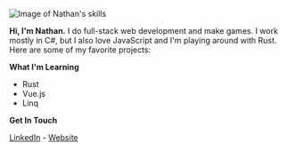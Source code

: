 ![Image of Nathan's skills](http://nathanwiles.net/img/skills.png)

**Hi, I'm Nathan.**
I do full-stack web development and make games. I work mostly in C#, but I also love JavaScript and I'm playing around with Rust. Here are some of my favorite projects:

**What I'm Learning**
- Rust
- Vue.js
- Linq

**Get In Touch**

[LinkedIn](https://www.linkedin.com/in/nathan-wiles/) - [Website](http://nathanwiles.net)

